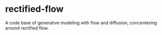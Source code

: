 # rectified-flow
A code base of generative modeling with flow and diffusion, concentering around rectified flow.
